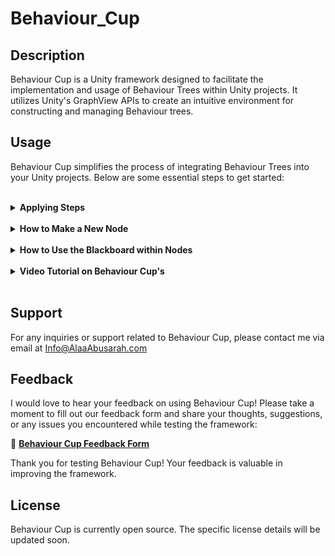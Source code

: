 # Behaviour_Cup

## Description
Behaviour Cup is a Unity framework designed to facilitate the implementation and usage of Behaviour Trees within Unity projects. It utilizes Unity's GraphView APIs to create an intuitive environment for constructing and managing Behaviour trees.

## Usage
Behaviour Cup simplifies the process of integrating Behaviour Trees into your Unity projects. Below are some essential steps to get started:

<br>

<details>
<summary><b>Applying Steps</b></summary>
<br>
  
1. **Create a Behaviour Tree**: In your project file, navigate to `Create > Behaviour Tree`.
2. **Access the Editor Window**: Double-click on the created tree to open the editor window.
3. **Edit Your Tree**: Utilize custom nodes or built-in nodes to design and configure your Behaviour tree.
4. **Attach the Tree to a GameObject**: In your scene, attach a `BehaviourTreeRunner` component to a GameObject and add your created Behaviour tree to it.
5. **Play and Enjoy**: Press play in the Unity Editor and witness your designed Behaviour tree in action within your scene.
6. **Observe and Iterate**: Analyze the Behaviour of your agents or AI in the scene, iterate on the tree as needed to refine their actions.

---
</details>

<br>

<details>
<summary><b>How to Make a New Node</b></summary>
To create a new node:
<br><br>

1. **Inherit from Existing Node Class**: Within the `Behaviour_Cup` namespace, inherit from one of the existing Node classes such as `ActionNode`, `CompositeNode`, or `DecoratorNode`.
2. **Apply Overrides**: Implement and override the necessary voids or methods as required by the selected node type.
3. **Start Coding Your Node**: Begin coding and defining the logic for your custom node within the inherited class.

Here is a basic example of creating a new action node:

```csharp
using Behaviour_Cup;

    public class CustomActionNode : ActionNode
    {
        /// <summary>
        /// Get call when first start run the node.
        /// </summary>
        protected override void OnStart() { }

        /// <summary>
        /// Get call when exit the node.
        /// </summary>
        protected override void OnStop() { }

        /// <summary>
        /// Get call every frame when node is running.
        /// </summary>
        /// <returns>The current state of the node</returns>
        protected override State OnUpdate() { return State.Success; }
    }
```

---
</details>

<br>

<details>
<summary><b>How to Use the Blackboard within Nodes</b></summary>
The nodes in Behaviour Cup have access to the blackboard instance for data sharing. Use the following APIs within your node scripts to interact with the blackboard:
<br><br>
  
```csharp
// Setting values in the blackboard from within a node
blackboard.Set_[ListName](key, value);
```
```csharp
// Getting values from the blackboard within a node
blackboard.Get_[ListName](key);
```

---
</details>
<br>

<details>
<summary><b>Video Tutorial on Behaviour Cup's</b></summary>
<br>
  
- 🔗 **[How to use Behaviour Cup tutorial video](https://youtu.be/i_TRpT_5C1E)**
- 🔗 **[Built-in Nodes tutorial video](https://youtu.be/9lafxmoEiTg)**
- 🔗 **[How to add custom object type to Blackboard tutorial video]([https://youtu.be/9lafxmoEiTg](https://www.youtube.com/watch?v=OenJVfFQr1k))**
  
---
</details>
<br>

## Support
For any inquiries or support related to Behaviour Cup, please contact me via email at Info@AlaaAbusarah.com

## Feedback

I would love to hear your feedback on using Behaviour Cup! Please take a moment to fill out our feedback form and share your thoughts, suggestions, or any issues you encountered while testing the framework:

📝 **[Behaviour Cup Feedback Form](https://forms.gle/W8PjAkRnwZd4Yzzi6)**

Thank you for testing Behaviour Cup! Your feedback is valuable in improving the framework.

## License
Behaviour Cup is currently open source. The specific license details will be updated soon.
